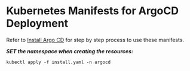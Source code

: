 # Kubernetes Manifests for ArgoCD Deployment

Refer to [Install Argo CD](https://argo-cd.readthedocs.io/en/stable/getting_started/) for step by step process to use these manifests.

***SET the namespace when creating the resources:***
```
kubectl apply -f install.yaml -n argocd
```
